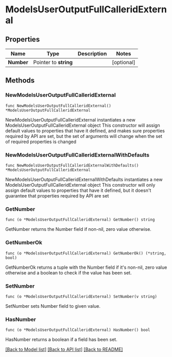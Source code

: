 # ModelsUserOutputFullCalleridExternal

## Properties

Name | Type | Description | Notes
------------ | ------------- | ------------- | -------------
**Number** | Pointer to **string** |  | [optional] 

## Methods

### NewModelsUserOutputFullCalleridExternal

`func NewModelsUserOutputFullCalleridExternal() *ModelsUserOutputFullCalleridExternal`

NewModelsUserOutputFullCalleridExternal instantiates a new ModelsUserOutputFullCalleridExternal object
This constructor will assign default values to properties that have it defined,
and makes sure properties required by API are set, but the set of arguments
will change when the set of required properties is changed

### NewModelsUserOutputFullCalleridExternalWithDefaults

`func NewModelsUserOutputFullCalleridExternalWithDefaults() *ModelsUserOutputFullCalleridExternal`

NewModelsUserOutputFullCalleridExternalWithDefaults instantiates a new ModelsUserOutputFullCalleridExternal object
This constructor will only assign default values to properties that have it defined,
but it doesn't guarantee that properties required by API are set

### GetNumber

`func (o *ModelsUserOutputFullCalleridExternal) GetNumber() string`

GetNumber returns the Number field if non-nil, zero value otherwise.

### GetNumberOk

`func (o *ModelsUserOutputFullCalleridExternal) GetNumberOk() (*string, bool)`

GetNumberOk returns a tuple with the Number field if it's non-nil, zero value otherwise
and a boolean to check if the value has been set.

### SetNumber

`func (o *ModelsUserOutputFullCalleridExternal) SetNumber(v string)`

SetNumber sets Number field to given value.

### HasNumber

`func (o *ModelsUserOutputFullCalleridExternal) HasNumber() bool`

HasNumber returns a boolean if a field has been set.


[[Back to Model list]](../README.md#documentation-for-models) [[Back to API list]](../README.md#documentation-for-api-endpoints) [[Back to README]](../README.md)



